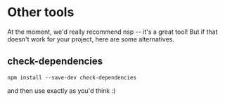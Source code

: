 # Other tools
At the moment, we'd really recommend nsp -- it's a great tool! But if that doesn't work for your project, here are some alternatives.

## check-dependencies

`npm install --save-dev check-dependencies`

and then use exactly as you'd think :)
